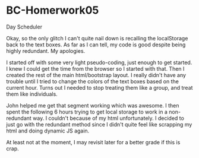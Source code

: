 # BC-Homerwork05
 Day Scheduler

Okay, so the only glitch I can't quite nail down is recalling the localStorage back to the text boxes. As far as I can tell, my code is good despite being highly redundant. My apologies.

I started off with some very light pseudo-coding, just enough to get started. I knew I could get the time from the browser so I started with that. Then I created the rest of the main html/bootstrap layout. I really didn't have any trouble until I tried to change the colors of the text boxes based on the current hour. Turns out I needed to stop treating them like a group, and treat them like individuals. 

John helped me get that segment working which was awesome. I then spent the following 6 hours trying to get local storage to work in a non-redundant way. I couldn't because of my html unfortunately. I decided to just go with the redundant method since I didn't quite feel like scrapping my html and doing dynamic JS again. 

At least not at the moment, I may revisit later for a better grade if this is crap.